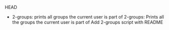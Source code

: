  HEAD
- 2-groups: prints all groups the current user is part of
2-groups: Prints all the groups the current user is part of
 Add 2-groups script with README
